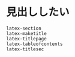 # 見出ししたい

```{toctree}
latex-section
latex-maketitle
latex-titlepage
latex-tableofcontents
latex-titlesec
```
